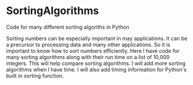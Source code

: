 # SortingAlgorithms
Code for many different sorting algoriths in Python

Sorting numbers can be especially important in may applications. It can be a precursor to processing data and many other applications. So it is important to know how to sort numbers efficiently. Here I have code for many sorting algorithms along with their run time on a list of 10,000 integers. This will help compare sorting algorithms. I will add more sorting algorithms when I have time. I will also add timing information for Python's built in sorting function.
